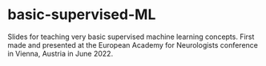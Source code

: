# basic-supervised-ML
Slides for teaching very basic supervised machine learning concepts. First made and presented at the European Academy for Neurologists conference in Vienna, Austria in June 2022.
